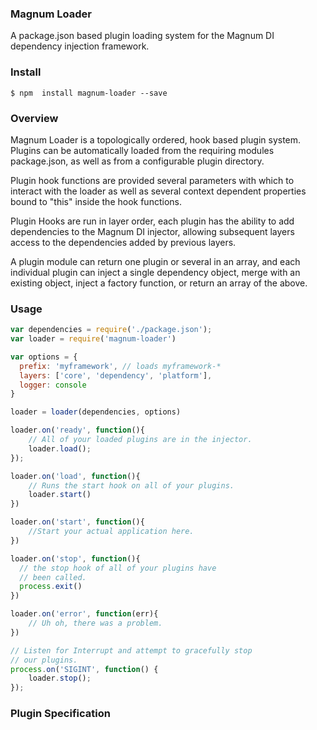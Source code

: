 ### Magnum Loader

A package.json based plugin loading system for the Magnum DI dependency injection framework.

### Install

```shell
$ npm  install magnum-loader --save
```

### Overview

Magnum Loader is a topologically ordered, hook based plugin system. Plugins can be automatically loaded from the requiring modules package.json, as well as from a configurable plugin directory.

Plugin hook functions are provided several parameters with which to interact with the loader as well as several context dependent properties bound to "this" inside the hook functions.

Plugin Hooks are run in layer order, each plugin has the ability to add dependencies to the Magnum DI injector, allowing subsequent layers
access to the dependencies added by previous layers.

A plugin module can return one plugin or several in an array, and each individual plugin can inject a single dependency object, merge with an existing object, inject a factory function, or return an array of the above.


### Usage

```javascript
var dependencies = require('./package.json');
var loader = require('magnum-loader')

var options = {
  prefix: 'myframework', // loads myframework-*
  layers: ['core', 'dependency', 'platform'],
  logger: console
}

loader = loader(dependencies, options)

loader.on('ready', function(){
	// All of your loaded plugins are in the injector.
	loader.load();
});

loader.on('load', function(){
    // Runs the start hook on all of your plugins.
	loader.start()
})

loader.on('start', function(){
	//Start your actual application here.
})

loader.on('stop', function(){
  // the stop hook of all of your plugins have
  // been called.
  process.exit()
})

loader.on('error', function(err){
	// Uh oh, there was a problem.
})

// Listen for Interrupt and attempt to gracefully stop
// our plugins.
process.on('SIGINT', function() {
    loader.stop();
});
```

### Plugin Specification


